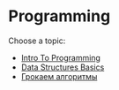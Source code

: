 # Programming

Choose a topic:

- [Intro To Programming](./intro-to-programming.md)
- [Data Structures Basics](./data-structures-basics.md)
- [Грокаем алгоритмы](https://kamilbilim.edu.tm/media/books/%D0%93%D1%80%D0%BE%D0%BA%D0%B0%D0%B5%D0%BC_%D0%90%D0%BB%D0%B3%D0%BE%D1%80%D0%B8%D1%82%D0%BC%D1%8B._%D0%98%D0%BB%D0%BB%D1%8E%D1%81%D1%82%D1%80%D0%B8%D1%80%D0%BE%D0%B2%D0%B0%D0%BD%D0%BD%D0%BE%D0%B5_%D0%BF%D0%BE%D1%81%D0%BE%D0%B1%D0%B8%D0%B5_%D0%B4%D0%BB%D1%8F_%D0%BF%D1%80%D0%BE%D0%B3%D1%80%D0%B0%D0%BC%D0%BC%D0%B8%D1%81%D1%82%D0%BE%D0%B2_%D0%B8_%D0%BB%D1%8E%D0%B1%D0%BE%D0%BF%D1%8B%D1%82%D1%81%D1%82%D0%B2%D1%83%D1%89%D0%B8%D1%85._2017.pdf)
